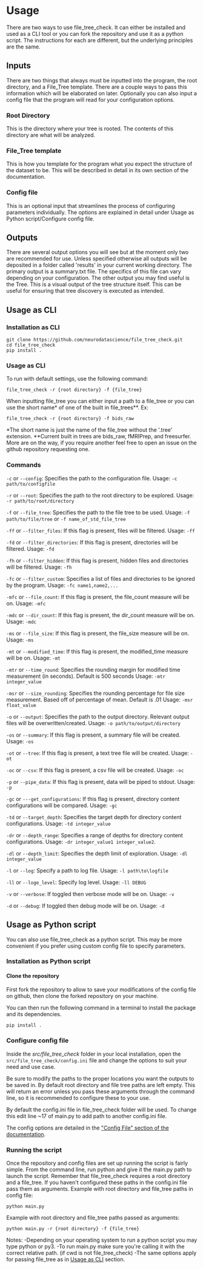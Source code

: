 # Usage

There are two ways to use file_tree_check. It can either be installed and used as a CLI tool
or you can fork the repository and use it as a python script. The instructions for each are
different, but the underlying principles are the same.

## Inputs

There are two things that always must be inputted into the program, the root directory, and a File_Tree template. There are a couple ways to pass this information which will be elaborated on later.
Optionally you can also input a config file that the program will read for your configuration options.

### Root Directory

This is the directory where your tree is rooted. The contents of this directory are what will be analyzed.

### File_Tree template

This is how you template for the program what you expect the structure of the dataset to be. This will be described in detail in its own section of the documentation.

### Config file

This is an optional input that streamlines the process of configuring parameters individually. The options are explained in detail under Usage as Python script/Configure config file.

## Outputs

There are several output options you will see but at the moment only two are recommended for use. Unless specified otherwise all outputs will be deposited in a folder called 'results' in your current working directory.
The primary output is a summary.txt file. The specifics of this file can vary depending on your configuration.
The other output you may find useful is the Tree. This is a visual output of the tree structure itself. This can be useful for ensuring that tree discovery is executed as intended.

## Usage as CLI

### Installation as CLI

```
git clone https://github.com/neurodatascience/file_tree_check.git
cd file_tree_check
pip install .
```

### Usage as CLI

To run with default settings, use the following command:
```
file_tree_check -r {root directory} -f {file_tree}
```
When inputting file_tree you can either input a path to a file_tree or you can use the short name* of one of the built in file_trees**.
Ex:
```
file_tree_check -r {root directory} -f bids_raw
```
*The short name is just the name of the file_tree without the '.tree' extension.
**Current built in trees are bids_raw, fMRIPrep, and freesurfer. More are on the way, if you require another feel free to open an issue on the github repository requesting one.

### Commands

`-c` or `--config`: Specifies the path to the configuration file. Usage: `-c path/to/configfile`

`-r` or `--root`: Specifies the path to the root directory to be explored. Usage: `-r path/to/root/directory`

`-f` or `--file_tree`: Specifies the path to the file tree to be used. Usage: `-f path/to/file/tree` or `-f name_of_std_file_tree`

`-ff` or `--filter_files`: If this flag is present, files will be filtered. Usage: `-ff`

`-fd` or `--filter_directories`: If this flag is present, directories will be filtered. Usage:
`-fd`

`-fh` or `--filter_hidden`: If this flag is present, hidden files and directories will be filtered. Usage: `-fh`

`-fc` or `--filter_custom`: Specifies a list of files and directories to be ignored by the program. Usage: `-fc name1,name2,...`

`-mfc` or `--file_count`: If this flag is present, the file_count measure will be on. Usage: `-mfc`

`-mdc` or `--dir_count`: If this flag is present, the dir_count measure will be on. Usage: `-mdc`

`-ms` or `--file_size`: If this flag is present, the file_size measure will be on. Usage: `-ms`

`-mt` or `--modified_time`: If this flag is present, the modified_time measure will be on. Usage: `-mt`

`-mtr` or `--time_round`: Specifies the rounding margin for modified time measurement (in seconds). Default is 500 seconds Usage: `-mtr integer_value`

`-msr` or `--size_rounding`: Specifies the rounding percentage for file size measurement. Based off of percentage of mean. Default is .01 Usage: `-msr float_value`

`-o` or `--output`: Specifies the path to the output directory. Relevant output files will be overwritten/created. Usage: `-o path/to/output/directory`

`-os` or `--summary`: If this flag is present, a summary file will be created. Usage: `-os`

`-ot` or `--tree`: If this flag is present, a text tree file will be created. Usage: `-ot`

`-oc` or `--csv`: If this flag is present, a csv file will be created. Usage: `-oc`

`-p` or `--pipe_data`: If this flag is present, data will be piped to stdout. Usage: `-p`

`-gc` or `---get_configurations`: If this flag is present, directory content configurations
will be compared. Usage: `-gc`

`-td` or `--target_depth`: Specifies the target depth for directory content configurations. Usage: `-td integer_value`

`-dr` or `--depth_range`: Specifies a range of depths for directory content configurations. Usage: `-dr integer_value1 integer_value2`.

`-dl` or `--depth_limit`: Specifies the depth limit of exploration. Usage: `-dl integer_value`

`-l` or `--log`: Specify a path to log file. Usage: `-l path\to\logfile`

`-ll` or `--loge_level`: Specify log level. Usage: `-ll DEBUG`

`-v` or `--verbose`: If toggled then verbose mode will be on. Usage: `-v`

`-d` or `--debug`: If toggled then debug mode will be on. Usage: `-d`

## Usage as Python script

You can also use file_tree_check as a python script. This may be more convenient if you prefer using custom config file to specify parameters.

### Installation as Python script

#### Clone the repository

First fork the repository to allow to save your modifications of the config file
on github, then clone the forked repository on your machine.

You can then run the following command in a terminal to install the package and
its dependencies.

```bash
pip install .
```

### Configure config file

Inside the _src/file_tree_check_ folder in your local installation, open the
`src/file_tree_check/config.ini` file and change the options to suit your need
and use case.

Be sure to modify the paths to the proper locations you want the outputs to be
saved in. By default root directory and file tree paths are left empty. This will return an error unless you pass these arguments through the command line, so it is recommended to configure these to your use.

By default the config.ini file in file_tree_check folder will be used. To change this edit line ~17 of main.py to add path to another config.ini file.

The config options are detailed in the
["Config File" section of the documentation](https://file-tree-check.readthedocs.io/en/latest/config.html).

### Running the script

Once the repository and config files are set up running the script is fairly simple. From the command line, run python and give it the main.py path to launch the script. Remember that file_tree_check requires a root directory and a file_tree. If you haven't configured these paths in the config.ini file pass them as arguments.
Example with root directory and file_tree paths in config file:
```
python main.py
```
Example with root directory and file_tree paths passed as arguments:
```
python main.py -r {root directory} -f {file_tree}
```
Notes:
-Depending on your operating system to run a python script you may type python or py3.
-To run main.py make sure you're calling it with the correct relative path. (if cwd is not file_tree_check)
-The same options apply for passing file_tree as in [Usage as CLI](#usage-as-cli-1) section.
